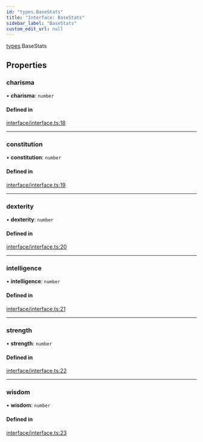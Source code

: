 ```yaml
---
id: "types.BaseStats"
title: "Interface: BaseStats"
sidebar_label: "BaseStats"
custom_edit_url: null
---
```


[types](../namespaces/types.md).BaseStats

## Properties

### charisma

• **charisma**: `number`

#### Defined in

[interface/interface.ts:18](https://github.com/CityOfZion/isengard/blob/3adaf39/sdk/src/interface/interface.ts#L18)

___

### constitution

• **constitution**: `number`

#### Defined in

[interface/interface.ts:19](https://github.com/CityOfZion/isengard/blob/3adaf39/sdk/src/interface/interface.ts#L19)

___

### dexterity

• **dexterity**: `number`

#### Defined in

[interface/interface.ts:20](https://github.com/CityOfZion/isengard/blob/3adaf39/sdk/src/interface/interface.ts#L20)

___

### intelligence

• **intelligence**: `number`

#### Defined in

[interface/interface.ts:21](https://github.com/CityOfZion/isengard/blob/3adaf39/sdk/src/interface/interface.ts#L21)

___

### strength

• **strength**: `number`

#### Defined in

[interface/interface.ts:22](https://github.com/CityOfZion/isengard/blob/3adaf39/sdk/src/interface/interface.ts#L22)

___

### wisdom

• **wisdom**: `number`

#### Defined in

[interface/interface.ts:23](https://github.com/CityOfZion/isengard/blob/3adaf39/sdk/src/interface/interface.ts#L23)
